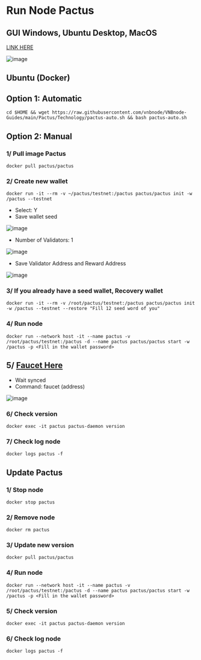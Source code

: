 # Run Node Pactus

## GUI Windows, Ubuntu Desktop, MacOS
    
[LINK HERE](https://pactus.org/download/)

![image](https://github.com/vnbnode/VNBnode-Guides/assets/76662222/a141b8b1-cffb-491a-b9c5-0a979c2a9571)

## Ubuntu (Docker)

## Option 1: Automatic
```
cd $HOME && wget https://raw.githubusercontent.com/vnbnode/VNBnode-Guides/main/Pactus/Technology/pactus-auto.sh && bash pactus-auto.sh
```
## Option 2: Manual
### 1/ Pull image Pactus
```
docker pull pactus/pactus
```
### 2/ Create new wallet
```
docker run -it --rm -v ~/pactus/testnet:/pactus pactus/pactus init -w /pactus --testnet
```
- Select: Y
- Save wallet seed

![image](https://github.com/vnbnode/VNBnode-Guides/assets/76662222/c3651ee4-d555-42c3-9a06-5bffc3323aed)
- Number of Validators: 1

![image](https://github.com/vnbnode/VNBnode-Guides/assets/76662222/43eae9e2-d9ae-4130-ae4f-93a3e927edbc)
- Save Validator Address and Reward Address

![image](https://github.com/vnbnode/VNBnode-Guides/assets/76662222/bc1283c6-cb91-4236-8789-16dcc5694290)

### 3/ If you already have a seed wallet, Recovery wallet
```
docker run -it --rm -v /root/pactus/testnet:/pactus pactus/pactus init -w /pactus --testnet --restore "Fill 12 seed word of you"
```
### 4/ Run node
```
docker run --network host -it --name pactus -v /root/pactus/testnet:/pactus -d --name pactus pactus/pactus start -w /pactus -p <Fill in the wallet password>
```
## 5/ [Faucet Here](https://discord.gg/pactus-795592769300987944)
- Wait synced
- Command: faucet (address)

![image](https://github.com/vnbnode/VNBnode-Guides/assets/76662222/aac4d155-2416-4483-b784-34bda758f605)

### 6/ Check version
```
docker exec -it pactus pactus-daemon version
```
### 7/ Check log node
```
docker logs pactus -f
```

## Update Pactus

### 1/ Stop node
```
docker stop pactus
```
### 2/ Remove node
```
docker rm pactus
```
### 3/ Update new version
```
docker pull pactus/pactus
```
### 4/ Run node
```
docker run --network host -it --name pactus -v /root/pactus/testnet:/pactus -d --name pactus pactus/pactus start -w /pactus -p <Fill in the wallet password>
```
### 5/ Check version
```
docker exec -it pactus pactus-daemon version
```
### 6/ Check log node
```
docker logs pactus -f
```
